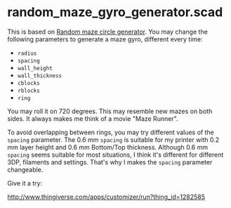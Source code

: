# random_maze_gyro_generator.scad

[](https://www.youtube.com/watch?v=7Y0FvOO9MaM)

This is based on [Random maze circle generator](https://www.thingiverse.com/thing:1255574). You may change the following parameters to generate a maze gyro, different every time:

- `radius`
- `spacing`
- `wall_height`
- `wall_thickness`
- `cblocks`
- `rblocks`
- `ring`

You may roll it on 720 degrees. This may resemble new mazes on both sides. It always makes me think of a movie "Maze Runner".

To avoid overlapping between rings, you may try different values of the `spacing` parameter. The 0.6 mm `spacing` is suitable for my printer with 0.2 mm layer height and 0.6 mm Bottom/Top thickness. Although 0.6 mm `spacing` seems suitable for most situations, I think it's different for different 3DP, filaments and settings. That's why I makes  the `spacing` parameter changeable. 

Give it a try:

http://www.thingiverse.com/apps/customizer/run?thing_id=1282585
